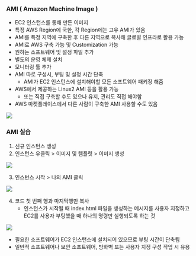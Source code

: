 ### AMI ( Amazon Machine Image ) ###
- EC2 인스턴스를 통해 만든 이미지
- 특정 AWS Region에 국한, 각 Region에는 고유 AMI가 있음
- AMI를 특정 지역에 구축한 후 다른 지역으로 복사해 글로벌 인프라로 활용 가능 
- AMI로 AWS 구축 가능 및 Customization 가능
- 원하는 소프트웨어 및 설정 파일 추가
- 별도의 운영 체제 설치
- 모니터링 툴 추가
- AMI 따로 구성시, 부팅 및 설정 시간 단축
  - AMI가 EC2 인스턴스에 설치해야할 모든 소프트웨어 패키징 해줌
- AWS에서 제공하는 Linux2 AMI 등을 활용 가능
   - 또는 직접 구축할 수도 있으나 유지, 관리도 직접 해야함
- AWS 마켓플레이스에서 다른 사람이 구축한 AMI 사용할 수도 있음   

![](https://velog.velcdn.com/images/xodbs1123/post/a9bbb5b8-7dbf-4c63-adb3-158edc00a884/image.png)


### AMI 실습 ###
1. 신규 인스턴스 생성
2. 인스턴스 우클릭 > 이미지 및 템플릿 > 이미지 생성

![](https://velog.velcdn.com/images/xodbs1123/post/d08ebb4a-ebfe-409e-a1bd-ba224b2a8f38/image.png)

3. 인스턴스 시작 > 나의 AMI 클릭

![](https://velog.velcdn.com/images/xodbs1123/post/e25b559b-8ba0-4d93-918d-a29ee7b4815e/image.png)

4. 코드 첫 번째 행과 마지막행만 복사
   - 인스턴스가 시작될 때 index.html 파일을 생성하는 메시지를 사용자 지정하고 EC2를 사용자 부팅했을 때 하나의 명령만 실행되도록 하는 것

![](https://velog.velcdn.com/images/xodbs1123/post/32fbd11b-b01c-4d84-b873-3c4448172eea/image.png)
  
   - 필요한 소프트웨어가 EC2 인스턴스에 설치되어 있으므로 부팅 시간이 단축됨
   - 일반적 소프트웨어나 보안 소프트웨어, 방화벽 또는 사용자 지정 구성 작업 시 유용

